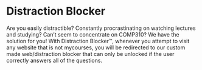 # Distraction Blocker

Are you easily distractible? Constantly procrastinating on watching lectures and studying? Can’t seem to concentrate on COMP310?
We have the solution for you! With Distraction Blocker™, whenever you attempt to visit any website that is not mycourses, you will be redirected to our custom made web/distraction blocker that can only be unlocked if the user correctly answers all of the questions.